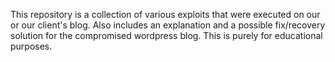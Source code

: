 This repository is a collection of various exploits that were executed on our or our client's blog. Also includes an explanation and a possible fix/recovery solution for the compromised wordpress blog. This is purely for educational purposes.